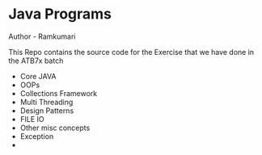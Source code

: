 # Java Programs

Author - Ramkumari

This Repo contains the source code for the
Exercise that we have done in the ATB7x batch

- Core JAVA
- OOPs
- Collections Framework
- Multi Threading
- Design Patterns
- FILE IO
- Other misc concepts
- Exception
- 